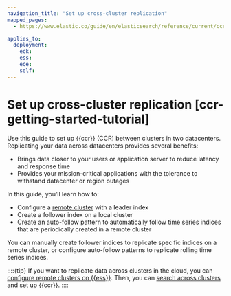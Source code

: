 ```yaml
---
navigation_title: "Set up cross-cluster replication"
mapped_pages:
  - https://www.elastic.co/guide/en/elasticsearch/reference/current/ccr-getting-started-tutorial.html

applies_to:
  deployment:
    eck: 
    ess: 
    ece: 
    self: 
---
```




# Set up cross-cluster replication [ccr-getting-started-tutorial]


Use this guide to set up {{ccr}} (CCR) between clusters in two datacenters. Replicating your data across datacenters provides several benefits:

* Brings data closer to your users or application server to reduce latency and response time
* Provides your mission-critical applications with the tolerance to withstand datacenter or region outages

In this guide, you’ll learn how to:

* Configure a [remote cluster](../../remote-clusters.md) with a leader index
* Create a follower index on a local cluster
* Create an auto-follow pattern to automatically follow time series indices that are periodically created in a remote cluster

You can manually create follower indices to replicate specific indices on a remote cluster, or configure auto-follow patterns to replicate rolling time series indices.

::::{tip}
If you want to replicate data across clusters in the cloud, you can [configure remote clusters on {{ess}}](https://www.elastic.co/guide/en/cloud/current/ec-enable-ccs.html). Then, you can [search across clusters](../../../solutions/search/cross-cluster-search.md) and set up {{ccr}}.
::::







